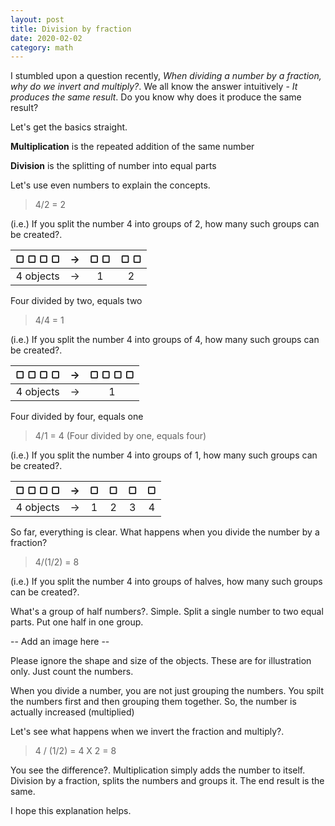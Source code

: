 ```yaml
---
layout: post
title: Division by fraction
date: 2020-02-02
category: math
---
```


I stumbled upon a question recently, *When dividing a number by a fraction, why do we invert and multiply?*. We all know the answer intuitively - *It produces the same result*. Do you know why does it produce the same result?

Let's get the basics straight.

**Multiplication** is the repeated addition of the same number

**Division** is the splitting of number into equal parts

Let's use even numbers to explain the concepts. 

> 4/2 = 2

(i.e.) If you split the number 4 into groups of 2, how many such groups can be created?. 

| &#9634; &#9634; &#9634; &#9634; | &rarr; | &#9634; &#9634; | &#9634; &#9634; |
|:---:|:---:|:---:|:---:|
|4 objects| &rarr; |1|2|

Four divided by two, equals two

> 4/4 = 1 

(i.e.) If you split the number 4 into groups of 4, how many such groups can be created?. 

| &#9634; &#9634; &#9634; &#9634; | &rarr; | &#9634; &#9634; &#9634; &#9634; |
|:---:|:---:|:---:|
|4 objects| &rarr; |1|

Four divided by four, equals one

> 4/1 = 4 (Four divided by one, equals four)

(i.e.) If you split the number 4 into groups of 1, how many such groups can be created?. 

| &#9634; &#9634; &#9634; &#9634; | &rarr; | &#9634; | &#9634; | &#9634; | &#9634; |
|:---:|:---:|:---:|:---:|:---:|:---:|
|4 objects| &rarr; |1|2|3|4|

So far, everything is clear. What happens when you divide the number by a fraction?

> 4/(1/2) = 8

(i.e.) If you split the number 4 into groups of halves, how many such groups can be created?. 

What's a group of half numbers?. Simple. Split a single number to two equal parts. Put one half in one group.

-- Add an image here --

Please ignore the shape and size of the objects. These are for illustration only. Just count the numbers.

When you divide a number, you are not just grouping the numbers. You spilt the numbers first and then grouping them together. So, the number is actually increased (multiplied)

Let's see what happens when we invert the fraction and multiply?.

> 4 / (1/2) = 4 X 2 = 8

You see the difference?. Multiplication simply adds the number to itself. Division by a fraction, splits the numbers and groups it. The end result is the same.

I hope this explanation helps.
